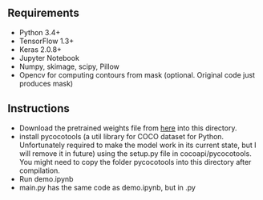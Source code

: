 ## Requirements
* Python 3.4+
* TensorFlow 1.3+
* Keras 2.0.8+
* Jupyter Notebook
* Numpy, skimage, scipy, Pillow
* Opencv for computing contours from mask (optional. Original code just produces mask)


## Instructions
* Download the pretrained weights file from [here](https://github.com/matterport/Mask_RCNN/releases/download/v1.0/mask_rcnn_coco.h5) into this directory.
* install pycocotools (a util library for COCO dataset for Python. Unfortunately required to make the model work in its current state, but I will remove it in future) using the setup.py file in cocoapi/pycocotools. You might need to copy the folder pycocotools into this directory after compilation.
* Run demo.ipynb
* main.py has the same code as demo.ipynb, but in .py


